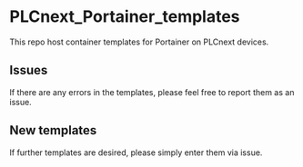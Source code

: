# PLCnext_Portainer_templates

This repo host container templates for Portainer on PLCnext devices.

## Issues

If there are any errors in the templates, please feel free to report them as an issue.

## New templates

If further templates are desired, please simply enter them via issue.
